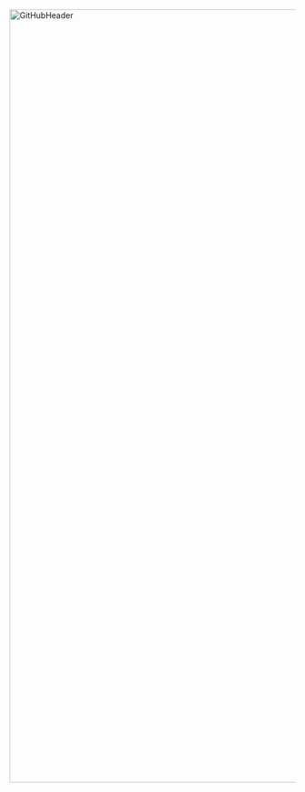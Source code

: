 <img width="1362" alt="GitHubHeader" src="https://github.com/LLuisPP/LLuisPP/assets/116104082/0e553dbe-c090-4e4c-80de-4ecabbf6dfd1">


<!--
**LLuisPP/LLuisPP** is a ✨ _special_ ✨ repository because its `README.md` (this file) appears on your GitHub profile.

Here are some ideas to get you started:

- 🔭 I’m currently working on mobile app developing
- 🌱 I’m currently learning C and Flutter
- 🤔 I’m looking for help with ...
- 📫 How to reach me: 
-->
